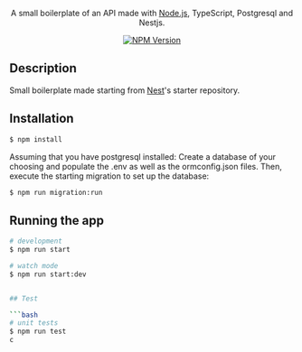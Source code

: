 
<p>
  <p align="center">A small boilerplate of an API made with <a href="http://nodejs.org" target="blank">Node.js</a>, TypeScript, Postgresql and Nestjs.</p>
  
  <p align="center">
  <a href="https://www.npmjs.com/~nestjscore"><img src="https://img.shields.io/npm/v/@nestjs/core.svg" alt="NPM Version" /></a>
</p>

  <!--[![Backers on Open Collective](https://opencollective.com/nest/backers/badge.svg)](https://opencollective.com/nest#backer)
  [![Sponsors on Open Collective](https://opencollective.com/nest/sponsors/badge.svg)](https://opencollective.com/nest#sponsor)-->

## Description

Small boilerplate made starting from [Nest](https://github.com/nestjs/nest)'s starter repository.

## Installation

```bash
$ npm install
```

<p>Assuming that you have postgresql installed: Create a database of your choosing and populate the .env as well as the ormconfig.json files. Then, execute the starting migration to set up the database:</p>

```bash
$ npm run migration:run
```

## Running the app

```bash
# development
$ npm run start

# watch mode
$ npm run start:dev


## Test

```bash
# unit tests
$ npm run test
c
